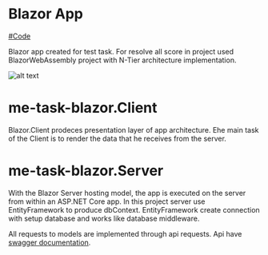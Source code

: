 # Blazor App
[#Code](me-task-blazor/)

Blazor app created for test task. For resolve all score in project used BlazorWebAssembly project with N-Tier architecture implementation.<br>

![alt text](https://christofsenn.gallerycdn.vsassets.io/extensions/christofsenn/n-tierentityframeworkvs2015/1.9/1482142300425/96004/1/context.png)

# me-task-blazor.Client
Blazor.Client prodeces presentation layer of app architecture. Еhe main task of the Сlient is to render the data that he receives from the server.


# me-task-blazor.Server
With the Blazor Server hosting model, the app is executed on the server from within an ASP.NET Core app.
In this project server use EntityFramework to produce dbContext. EntityFramework create connection with setup database and works like database middleware.

All requests to models are implemented through api requests. Api have [swagger documentation](docs/api-doc.json).
